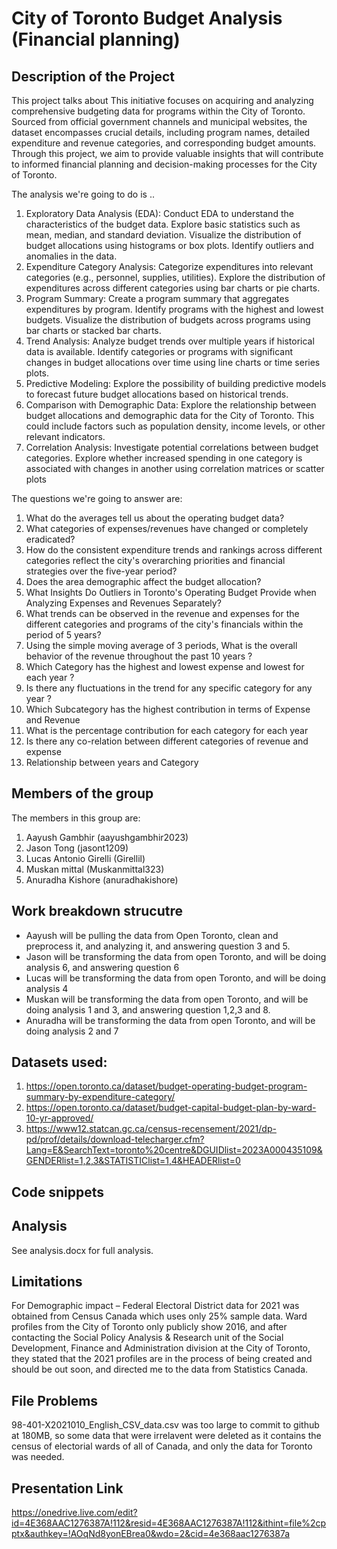 # City of Toronto Budget Analysis (Financial planning)

## Description of the Project 

This project talks about 
This initiative focuses on acquiring and analyzing comprehensive budgeting data for programs within the City of Toronto. Sourced from official government channels and municipal websites, the dataset encompasses crucial details, including program names, detailed expenditure and revenue categories, and corresponding budget amounts. Through this project, we aim to provide valuable insights that will contribute to informed financial planning and decision-making processes for the City of Toronto.

The analysis we're going to do is .. 
1. Exploratory Data Analysis (EDA):
   Conduct EDA to understand the characteristics of the budget data.
   Explore basic statistics such as mean, median, and standard deviation.
   Visualize the distribution of budget allocations using histograms or box plots.
   Identify outliers and anomalies in the data.
2. Expenditure Category Analysis:
   Categorize expenditures into relevant categories (e.g., personnel, supplies, utilities).
   Explore the distribution of expenditures across different categories using bar charts or pie charts.
3. Program Summary:
   Create a program summary that aggregates expenditures by program.
   Identify programs with the highest and lowest budgets.
   Visualize the distribution of budgets across programs using bar charts or stacked bar charts.
4. Trend Analysis:
   Analyze budget trends over multiple years if historical data is available.
   Identify categories or programs with significant changes in budget allocations over time using line charts or time series plots.
5. Predictive Modeling:
   Explore the possibility of building predictive models to forecast future budget allocations based on historical trends.
6. Comparison with Demographic Data:
   Explore the relationship between budget allocations and demographic data for the City of Toronto. This could include factors such as population density, income levels, or other relevant indicators.
7. Correlation Analysis:
   Investigate potential correlations between budget categories.
   Explore whether increased spending in one category is associated with changes in another using correlation matrices or scatter plots

The questions we're going to answer are: 
1. What do the averages tell us about the operating budget data? ​
2. What categories of expenses/revenues have changed or completely eradicated? ​
3. How do the consistent expenditure trends and rankings across different categories reflect the city's overarching priorities and financial strategies over the five-year period? ​
4. Does the area demographic affect the budget allocation? ​
5. What Insights Do Outliers in Toronto's Operating Budget Provide when Analyzing Expenses     and Revenues Separately? ​
6. What trends can be observed in the revenue and expenses for the different categories and programs of the city's financials within the period of 5 years? ​
7. Using the simple moving average of 3 periods, What is the overall behavior of the revenue throughout the past 10 years ? ​
8. Which Category has the highest and lowest expense and lowest for each year ?​
9. Is there any fluctuations in the trend for any specific category for any year ?​
10. Which Subcategory has the highest contribution in terms of Expense and Revenue ​
11. What is the percentage contribution for each category for each year ​
12. Is there any co-relation between different categories of revenue and expense ​
13. Relationship between years and Category ​

## Members of the group

The members in this group are: 
1. Aayush Gambhir (aayushgambhir2023)
2. Jason Tong (jasont1209)
3. Lucas Antonio Girelli (Girellil)
4. Muskan mittal (Muskanmittal323)
5. Anuradha Kishore (anuradhakishore)

## Work breakdown strucutre
- Aayush will be pulling the data from Open Toronto, clean and preprocess it, and analyzing it, and answering question 3 and 5.
- Jason will be transforming the data from open Toronto, and will be doing analysis 6, and answering question 6
- Lucas will be transforming the data from open Toronto, and will be doing analysis 4
- Muskan will be transforming the data from open Toronto, and will be doing analysis 1 and 3, and answering question 1,2,3 and 8.  
- Anuradha will be transforming the data from open Toronto, and will be doing analysis 2 and 7


## Datasets used: 
1. https://open.toronto.ca/dataset/budget-operating-budget-program-summary-by-expenditure-category/
2. https://open.toronto.ca/dataset/budget-capital-budget-plan-by-ward-10-yr-approved/
3. https://www12.statcan.gc.ca/census-recensement/2021/dp-pd/prof/details/download-telecharger.cfm?Lang=E&SearchText=toronto%20centre&DGUIDlist=2023A000435109&GENDERlist=1,2,3&STATISTIClist=1,4&HEADERlist=0 

## Code snippets


## Analysis 
See analysis.docx for full analysis.


## Limitations
For Demographic impact – Federal Electoral District data for 2021 was obtained from Census Canada which uses only 25% sample data. Ward profiles from the City of Toronto only publicly show 2016, and after contacting the Social Policy Analysis & Research unit of the Social Development, Finance and Administration division at the City of Toronto, they stated that the 2021 profiles are in the process of being created and should be out soon, and directed me to the data from Statistics Canada.

## File Problems
98-401-X2021010_English_CSV_data.csv was too large to commit to github at 180MB, so some data that were irrelavent were deleted as it contains the census of electorial wards of all of Canada, and only the data for Toronto was needed.

## Presentation Link
https://onedrive.live.com/edit?id=4E368AAC1276387A!112&resid=4E368AAC1276387A!112&ithint=file%2cpptx&authkey=!AOqNd8yonEBrea0&wdo=2&cid=4e368aac1276387a
